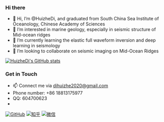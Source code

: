 ### Hi there 

- 👋 Hi, I’m @HuizheDi, and graduated from South China Sea Institute of Oceanology, Chinese Academy of Sciences
- 👀 I’m interested in marine geology, especially in seismic structure of Mid-ocean ridges
- 🌱 I’m currently learning the elastic full waveform inversion and deep learning in seismology
- 💞️ I’m looking to collaborate on seismic imaging on Mid-Ocean Ridges

     

[![HuizheDi's GitHub stats](https://github-readme-stats.vercel.app/api?username=HuizheDi)](https://github.com/anuraghazra/github-readme-stats)



### Get in Touch
 
 - 📫 Connect me via dihuizhe2020@gmail.com
 - Phone number: +86 18813175977
 - QQ: 604700623
 - 
 [![GitHub](https://img.shields.io/badge/GitHub-grey?logo=github)](https://github.com/HuizheDi)
 [![知乎](https://img.shields.io/badge/知乎-white?logo=zhihu)](https://www.zhihu.com/people/da-de-qu-ai-ji-dhz)
 [![微信](https://img.shields.io/badge/微信-white?logo=wechat)](18813175977)


<!---
HuizheDi/HuizheDi is a ✨ special ✨ repository because its `README.md` (this file) appears on your GitHub profile.
You can click the Preview link to take a look at your changes.
--->
